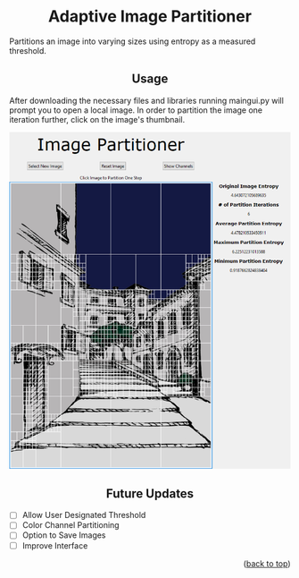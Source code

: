 <div id='top'></div>
<h1 align="center"> Adaptive Image Partitioner </h1>
Partitions an image into varying sizes using entropy as a measured threshold.

<h2 align="center"> Usage </h2>
After downloading the necessary files and libraries running maingui.py will prompt you to open a local image. In order to partition the image one iteration further, click on the image's thumbnail.

![](example.png)

<h2 align="center"> Future Updates </h2>

- [ ] Allow User Designated Threshold
- [ ] Color Channel Partitioning
- [ ] Option to Save Images
- [ ] Improve Interface

<p align="right">(<a href="#top">back to top</a>)</p>
